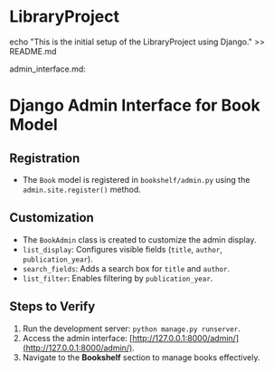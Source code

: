 ﻿# LibraryProject
echo "This is the initial setup of the LibraryProject using Django." >> README.md


admin_interface.md:
# Django Admin Interface for Book Model

## Registration
- The `Book` model is registered in `bookshelf/admin.py` using the `admin.site.register()` method.

## Customization
- The `BookAdmin` class is created to customize the admin display.
- `list_display`: Configures visible fields (`title`, `author`, `publication_year`).
- `search_fields`: Adds a search box for `title` and `author`.
- `list_filter`: Enables filtering by `publication_year`.

## Steps to Verify
1. Run the development server: `python manage.py runserver`.
2. Access the admin interface: [http://127.0.0.1:8000/admin/](http://127.0.0.1:8000/admin/).
3. Navigate to the **Bookshelf** section to manage books effectively.


